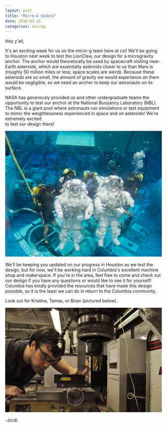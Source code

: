 ```yaml
---
layout: post
title: "Micro-G Update"
date: 2016-05-15
categories: microg
---
```


Hey y'all,
 
It's an exciting week for us on the micro-g team here at csi! We'll be going to 
Houston next week to test the LionClaw, our design for a microgravity anchor. 
The anchor would theoretically be used by spacecraft visiting near-Earth 
asteroids, which are essentially asteroids closer to us than Mars is (roughly 
50 million miles or less; space scales are weird). Because these asteroids are 
so small, the amount of gravity we would experience on them would be 
negligible, so we need an anchor to keep our astronauts on its surface. 

NASA has generously provided us and other undergraduate teams the opportunity 
to test our anchor at the National Buoyancy Laboratory (NBL). The NBL is a 
giant pool where astronauts run simulations or test equipment to mimic the 
weightlessness experienced in space and on asteroids! We're extremely excited  
to test our design there!

<p align="center">
 <img src = "/assets/media/img/microg/NBL.jpg" />
</p>

We'll be keeping you updated on our progress in Houston as we test the design, 
but for now, we'll be working hard in Columbia's excellent machine shop and 
makerspace. If you're in the area, feel free to come and check out our design 
if you have any questions or would like to see it for yourself! Columbia has 
kindly provided the resources that have made this design possible, so it is the 
least we can do in return to the Columbia community. 

Look out for Kristina, Tamas, or Brian (pictured below). 

<p align="center">
 <img src = "/assets/media/img/microg/BRIAN_machining.JPG" />
</p>

-Jordi
